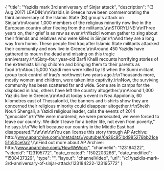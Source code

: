 {
    "title": "Yazidis mark 3rd anniversary of Sinjar attack",
    "description": "(3 Aug 2017) LEADIN:\r\nYazidis in Greece have been commemorating the third anniversary of the Islamic State (IS) group's attack on Sinjar.\r\nAround 1,000 members of the religious minority now live in the European country after fleeing from the militants.\r\nSTORYLINE:\r\nThree years on, their grief is as raw as ever.\r\nYazidi women gather to sing about their friends and relatives who were killed in Sinjar.\r\nAnd they are a long way from home. These people fled Iraq after Islamic State militants attacked their community and now live in Greece.\r\nAround 450 Yazidis have gathered to mourn the dead and missing on this tragic anniversary.\r\nSixty-four year-old Barfi Khalil recounts horrifying stories of the extremists killing children and bringing them to their parents as food.\r\nAbout 5,000 Yazidi men were killed by IS when the Sunni militant group took control of Iraq's northwest two years ago.\r\nThousands more, mostly women and children, were taken into captivity.\r\nNow, the surviving community has been scattered far and wide. Some are in camps for the displaced in Iraq, others have left the country altogether.\r\nAround 1,000 Yazidis live in Greece.\r\nAnd at today's event in Nea Appolonia, 60 kilometres east of Thessaloniki, the banners and t-shirts show they are concerned their religious minority could disappear altogether.\r\nShekh Nouri Shengali, a Yazidi religious leader, calls the events of 2014 \"genocide\".\r\n\"We were murdered, we were persecuted, we were forced to leave our country. We didn't leave for a better life, not even from poverty,\" he says.\r\n\"We left because our country in the Middle East had disappeared.\"\r\n\r\n\r\nYou can license this story through AP Archive: http:\/\/www.aparchive.com\/metadata\/youtube\/6a26c951bd985276bb21ce51b50ce0a2 \r\nFind out more about AP Archive: http:\/\/www.aparchive.com\/HowWeWork",
    "channelid": "123184222",
    "videoid": "123195772",
    "date_created": "1502203266",
    "date_modified": "1508437329",
    "type": "",
    "layout": "channelVideo",
    "url": "\/c1\/yazidis-mark-3rd-anniversary-of-sinjar-attack\/123184222-123195772"
}